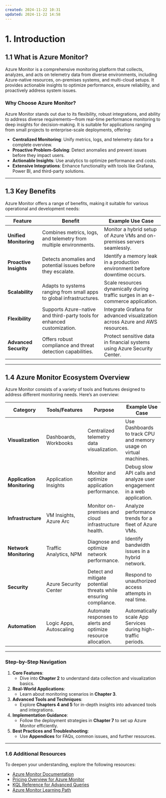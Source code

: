 ```yaml
---
created: 2024-11-22 10:31
updated: 2024-11-22 14:58
---
```


# **1. Introduction**

## **1.1 What is Azure Monitor?**

Azure Monitor is a comprehensive monitoring platform that collects, analyzes, and acts on telemetry data from diverse environments, including Azure-native resources, on-premises systems, and multi-cloud setups. It provides actionable insights to optimize performance, ensure reliability, and proactively address system issues.

### **Why Choose Azure Monitor?**

Azure Monitor stands out due to its flexibility, robust integrations, and ability to address diverse requirements—from real-time performance monitoring to deep insights for decision-making. It is suitable for applications ranging from small projects to enterprise-scale deployments, offering:

- **Centralized Monitoring**: Unify metrics, logs, and telemetry data for a complete overview.
- **Proactive Problem-Solving**: Detect anomalies and prevent issues before they impact users.
- **Actionable Insights**: Use analytics to optimize performance and costs.
- **Extensive Integrations**: Enhance functionality with tools like Grafana, Power BI, and third-party solutions.
---

## **1.3 Key Benefits**

Azure Monitor offers a range of benefits, making it suitable for various operational and development needs:

|**Feature**|**Benefit**|**Example Use Case**|
|---|---|---|
|**Unified Monitoring**|Combines metrics, logs, and telemetry from multiple environments.|Monitor a hybrid setup of Azure VMs and on-premises servers seamlessly.|
|**Proactive Insights**|Detects anomalies and potential issues before they escalate.|Identify a memory leak in a production environment before downtime occurs.|
|**Scalability**|Adapts to systems ranging from small apps to global infrastructures.|Scale resources dynamically during traffic surges in an e-commerce application.|
|**Flexibility**|Supports Azure-native and third-party tools for enhanced customization.|Integrate Grafana for advanced visualization across Azure and AWS resources.|
|**Advanced Security**|Offers robust compliance and threat detection capabilities.|Protect sensitive data in financial systems using Azure Security Center.|

---

## **1.4 Azure Monitor Ecosystem Overview**

Azure Monitor consists of a variety of tools and features designed to address different monitoring needs. Here’s an overview:

|**Category**|**Tools/Features**|**Purpose**|**Example Use Case**|
|---|---|---|---|
|**Visualization**|Dashboards, Workbooks|Centralized telemetry data visualization.|Use Dashboards to track CPU and memory usage on virtual machines.|
|**Application Monitoring**|Application Insights|Monitor and optimize application performance.|Debug slow API calls and analyze user engagement in a web application.|
|**Infrastructure**|VM Insights, Azure Arc|Monitor on-premises and cloud infrastructure health.|Analyze performance trends for a fleet of Azure VMs.|
|**Network Monitoring**|Traffic Analytics, NPM|Diagnose and optimize network performance.|Identify bandwidth issues in a hybrid network.|
|**Security**|Azure Security Center|Detect and mitigate potential threats while ensuring compliance.|Respond to unauthorized access attempts in real time.|
|**Automation**|Logic Apps, Autoscaling|Automate responses to alerts and optimize resource allocation.|Automatically scale App Services during high-traffic periods.|

---

### **Step-by-Step Navigation**

1. **Core Features**:
    - Dive into **Chapter 2** to understand data collection and visualization basics.
2. **Real-World Applications**:
    - Learn about monitoring scenarios in **Chapter 3**.
3. **Advanced Tools and Techniques**:
    - Explore **Chapters 4 and 5** for in-depth insights into advanced tools and integrations.
4. **Implementation Guidance**:
    - Follow the deployment strategies in **Chapter 7** to set up Azure Monitor efficiently.
5. **Best Practices and Troubleshooting**:
    - Use **Appendices** for FAQs, common issues, and further resources.
---

### **1.6 Additional Resources**

To deepen your understanding, explore the following resources:

- [Azure Monitor Documentation](https://learn.microsoft.com/en-us/azure/azure-monitor/overview)
- [Pricing Overview for Azure Monitor](https://azure.microsoft.com/en-us/pricing/details/monitor/)
- [KQL Reference for Advanced Queries](https://learn.microsoft.com/en-us/azure/data-explorer/kql-quick-reference)
- [Azure Monitor Learning Path](https://learn.microsoft.com/en-us/training/paths/monitor-azure-workloads/)
